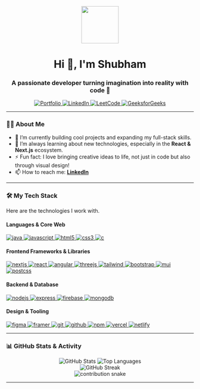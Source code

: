 <div id="header" align="center">
  <img src="https://media.giphy.com/media/M9gbBd9nbDrOTu1Mqx/giphy.gif" width="100"/>
  <h1 align="center">Hi 👋, I'm Shubham</h1>
  <h3 align="center">A passionate developer turning imagination into reality with code 🚀</h3>
</div>

<div align="center">
  <a href="https://port1-57tr.onrender.com/" target="_blank">
    <img src="https://img.shields.io/badge/Portfolio-000000?style=for-the-badge&logo=vercel&logoColor=white" alt="Portfolio"/>
  </a>
  <a href="https://www.linkedin.com/in/shubham-kumar-a2b542254/" target="_blank">
    <img src="https://img.shields.io/badge/LinkedIn-0077B5?style=for-the-badge&logo=linkedin&logoColor=white" alt="LinkedIn"/>
  </a>
  <a href="https://leetcode.com/u/skydetwtiver_/" target="_blank">
    <img src="https://img.shields.io/badge/LeetCode-FFA116?style=for-the-badge&logo=LeetCode&logoColor=black" alt="LeetCode"/>
  </a>
  <a href="https://www.geeksforgeeks.org/user/shubhaephbw/" target="_blank">
    <img src="https://img.shields.io/badge/GeeksforGeeks-298D46?style=for-the-badge&logo=GeeksforGeeks&logoColor=white" alt="GeeksforGeeks"/>
  </a>
</div>

---

### 👨‍💻 About Me

- 🔭 I’m currently building cool projects and expanding my full-stack skills.
- 🌱 I’m always learning about new technologies, especially in the **React & Next.js** ecosystem.
- ⚡ Fun fact: I love bringing creative ideas to life, not just in code but also through visual design!
- 📫 How to reach me: **[LinkedIn](https://www.linkedin.com/in/shubham-kumar-a2b542254/)**

---

### 🛠️ My Tech Stack

Here are the technologies I work with.

#### Languages & Core Web
<p align="left">
  <a href="https://www.java.com" target="_blank" rel="noreferrer"> <img src="https://img.shields.io/badge/Java-ED8B00?style=for-the-badge&logo=openjdk&logoColor=white" alt="java"/> </a>
  <a href="https://developer.mozilla.org/en-US/docs/Web/JavaScript" target="_blank" rel="noreferrer"> <img src="https://img.shields.io/badge/JavaScript-F7DF1E?style=for-the-badge&logo=javascript&logoColor=black" alt="javascript"/> </a>
  <a href="https://www.w3.org/html/" target="_blank" rel="noreferrer"> <img src="https://img.shields.io/badge/HTML5-E34F26?style=for-the-badge&logo=html5&logoColor=white" alt="html5"/> </a>
  <a href="https://www.w3schools.com/css/" target="_blank" rel="noreferrer"> <img src="https://img.shields.io/badge/CSS3-1572B6?style=for-the-badge&logo=css3&logoColor=white" alt="css3"/> </a>
  <a href="https://www.cprogramming.com/" target="_blank" rel="noreferrer"> <img src="https://img.shields.io/badge/C-00599C?style=for-the-badge&logo=c&logoColor=white" alt="c"/> </a>
</p>

#### Frontend Frameworks & Libraries
<p align="left">
  <a href="https://nextjs.org/" target="_blank" rel="noreferrer"> <img src="https://img.shields.io/badge/Next.js-000000?style=for-the-badge&logo=next.js&logoColor=white" alt="nextjs"/> </a>
  <a href="https://reactjs.org/" target="_blank" rel="noreferrer"> <img src="https://img.shields.io/badge/React-61DAFB?style=for-the-badge&logo=react&logoColor=black" alt="react"/> </a>
  <a href="https://angular.io" target="_blank" rel="noreferrer"> <img src="https://img.shields.io/badge/Angular-DD0031?style=for-the-badge&logo=angular&logoColor=white" alt="angular"/> </a>
  <a href="https://threejs.org/" target="_blank" rel="noreferrer"> <img src="https://img.shields.io/badge/Three.js-000000?style=for-the-badge&logo=three.js&logoColor=white" alt="threejs"/> </a>
  <a href="https://tailwindcss.com/" target="_blank" rel="noreferrer"> <img src="https://img.shields.io/badge/Tailwind_CSS-38B2AC?style=for-the-badge&logo=tailwind-css&logoColor=white" alt="tailwind"/> </a>
  <a href="https://getbootstrap.com" target="_blank" rel="noreferrer"> <img src="https://img.shields.io/badge/Bootstrap-7952B3?style=for-the-badge&logo=bootstrap&logoColor=white" alt="bootstrap"/> </a>
  <a href="https://mui.com/" target="_blank" rel="noreferrer"> <img src="https://img.shields.io/badge/MUI-007FFF?style=for-the-badge&logo=mui&logoColor=white" alt="mui"/> </a>
  <a href="https://postcss.org/" target="_blank" rel="noreferrer"> <img src="https://img.shields.io/badge/PostCSS-DD3A0A?style=for-the-badge&logo=postcss&logoColor=white" alt="postcss"/> </a>
</p>

#### Backend & Database
<p align="left">
  <a href="https://nodejs.org" target="_blank" rel="noreferrer"> <img src="https://img.shields.io/badge/Node.js-339933?style=for-the-badge&logo=nodedotjs&logoColor=white" alt="nodejs"/> </a>
  <a href="https://expressjs.com" target="_blank" rel="noreferrer"> <img src="https://img.shields.io/badge/Express.js-000000?style=for-the-badge&logo=express&logoColor=white" alt="express"/> </a>
  <a href="https://firebase.google.com/" target="_blank" rel="noreferrer"> <img src="https://img.shields.io/badge/Firebase-FFCA28?style=for-the-badge&logo=firebase&logoColor=black" alt="firebase"/> </a>
  <a href="https://www.mongodb.com/" target="_blank" rel="noreferrer"> <img src="https://img.shields.io/badge/MongoDB-47A248?style=for-the-badge&logo=mongodb&logoColor=white" alt="mongodb"/> </a>
</p>

#### Design & Tooling
<p align="left">
  <a href="https://www.figma.com/" target="_blank" rel="noreferrer"> <img src="https://img.shields.io/badge/Figma-F24E1E?style=for-the-badge&logo=figma&logoColor=white" alt="figma"/> </a>
  <a href="https://www.framer.com/" target="_blank" rel="noreferrer"> <img src="https://img.shields.io/badge/Framer-0055FF?style=for-the-badge&logo=framer&logoColor=white" alt="framer"/> </a>
  <a href="https://git-scm.com/" target="_blank" rel="noreferrer"> <img src="https://img.shields.io/badge/Git-F05032?style=for-the-badge&logo=git&logoColor=white" alt="git"/> </a>
  <a href="https://github.com" target="_blank" rel="noreferrer"> <img src="https://img.shields.io/badge/GitHub-181717?style=for-the-badge&logo=github&logoColor=white" alt="github"/> </a>
  <a href="https://www.npmjs.com" target="_blank" rel="noreferrer"> <img src="https://img.shields.io/badge/npm-CB3837?style=for-the-badge&logo=npm&logoColor=white" alt="npm"/> </a>
  <a href="https://vercel.com" target="_blank" rel="noreferrer"> <img src="https://img.shields.io/badge/Vercel-000000?style=for-the-badge&logo=vercel&logoColor=white" alt="vercel"/> </a>
  <a href="https://www.netlify.com" target="_blank" rel="noreferrer"> <img src="https://img.shields.io/badge/Netlify-00C7B7?style=for-the-badge&logo=netlify&logoColor=white" alt="netlify"/> </a>
</p>

---

### 📊 GitHub Stats & Activity

<div align="center">
  <img src="https://github-readme-stats.vercel.app/api?username=Shubham1893&show_icons=true&theme=jolly&hide_border=true&include_all_commits=true&count_private=true" alt="GitHub Stats"/>
  <img src="https://github-readme-stats.vercel.app/api/top-langs/?username=Shubham1893&layout=compact&theme=jolly&hide_border=true&include_all_commits=true&count_private=true" alt="Top Languages"/>
  <br/>
  <img src="https://github-readme-streak-stats.herokuapp.com/?user=Shubham1893&theme=jolly&hide_border=true" alt="GitHub Streak"/>
</div>

<div align="center">
  <img src="https://raw.githubusercontent.com/Shubham1893/Shubham1893/output/github-contribution-grid-snake.svg" alt="contribution snake"/>
</div>

---
